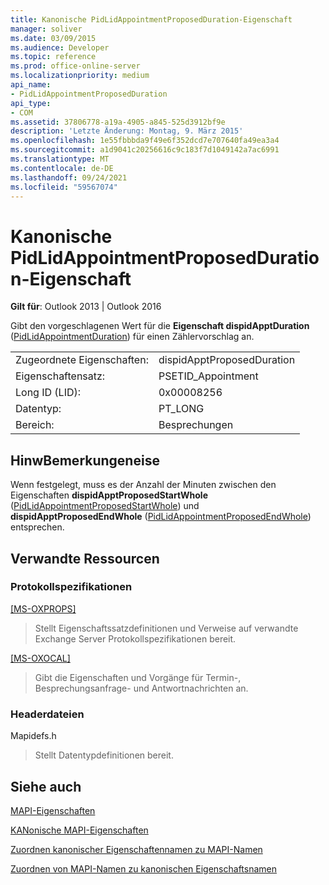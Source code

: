 ```yaml
---
title: Kanonische PidLidAppointmentProposedDuration-Eigenschaft
manager: soliver
ms.date: 03/09/2015
ms.audience: Developer
ms.topic: reference
ms.prod: office-online-server
ms.localizationpriority: medium
api_name:
- PidLidAppointmentProposedDuration
api_type:
- COM
ms.assetid: 37806778-a19a-4905-a845-525d3912bf9e
description: 'Letzte Änderung: Montag, 9. März 2015'
ms.openlocfilehash: 1e55fbbbda9f49e6f352dcd7e707640fa49ea3a4
ms.sourcegitcommit: a1d9041c20256616c9c183f7d1049142a7ac6991
ms.translationtype: MT
ms.contentlocale: de-DE
ms.lasthandoff: 09/24/2021
ms.locfileid: "59567074"
---
```

# <a name="pidlidappointmentproposedduration-canonical-property"></a>Kanonische PidLidAppointmentProposedDuration-Eigenschaft

  
  
**Gilt für**: Outlook 2013 | Outlook 2016 
  
Gibt den vorgeschlagenen Wert für die **Eigenschaft dispidApptDuration** ([PidLidAppointmentDuration](pidlidappointmentduration-canonical-property.md)) für einen Zählervorschlag an.
  
|||
|:-----|:-----|
|Zugeordnete Eigenschaften:  <br/> |dispidApptProposedDuration  <br/> |
|Eigenschaftensatz:  <br/> |PSETID_Appointment  <br/> |
|Long ID (LID):  <br/> |0x00008256  <br/> |
|Datentyp:  <br/> |PT_LONG  <br/> |
|Bereich:  <br/> |Besprechungen  <br/> |
   
## <a name="remarks"></a>HinwBemerkungeneise

Wenn festgelegt, muss es der Anzahl der Minuten zwischen den Eigenschaften **dispidApptProposedStartWhole** ([PidLidAppointmentProposedStartWhole](pidlidappointmentproposedstartwhole-canonical-property.md)) und **dispidApptProposedEndWhole** ([PidLidAppointmentProposedEndWhole](pidlidappointmentproposedendwhole-canonical-property.md)) entsprechen.
  
## <a name="related-resources"></a>Verwandte Ressourcen

### <a name="protocol-specifications"></a>Protokollspezifikationen

[[MS-OXPROPS]](https://msdn.microsoft.com/library/f6ab1613-aefe-447d-a49c-18217230b148%28Office.15%29.aspx)
  
> Stellt Eigenschaftssatzdefinitionen und Verweise auf verwandte Exchange Server Protokollspezifikationen bereit.
    
[[MS-OXOCAL]](https://msdn.microsoft.com/library/09861fde-c8e4-4028-9346-e7c214cfdba1%28Office.15%29.aspx)
  
> Gibt die Eigenschaften und Vorgänge für Termin-, Besprechungsanfrage- und Antwortnachrichten an.
    
### <a name="header-files"></a>Headerdateien

Mapidefs.h
  
> Stellt Datentypdefinitionen bereit.
    
## <a name="see-also"></a>Siehe auch



[MAPI-Eigenschaften](mapi-properties.md)
  
[KANonische MAPI-Eigenschaften](mapi-canonical-properties.md)
  
[Zuordnen kanonischer Eigenschaftennamen zu MAPI-Namen](mapping-canonical-property-names-to-mapi-names.md)
  
[Zuordnen von MAPI-Namen zu kanonischen Eigenschaftsnamen](mapping-mapi-names-to-canonical-property-names.md)

